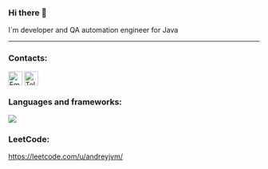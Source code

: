 ### Hi there 👋

I`m developer and QA automation engineer for Java

---

### Contacts:

<a href="mailto:Andrey.Vorobev.AQA@gmail.com" title="Email"><img alt="Email" src="https://img.shields.io/badge/Gmail-D14836?style=for-the-badge&logo=gmail&logoColor=white" height="28" align="center"/></a>
<a href="https://t.me/andreyjqa" title="Email"><img alt="Telegram" src="https://img.shields.io/badge/Telegram-blue?style=for-the-badge&logo=telegram&logoColor=white" height="28" align="center"/></a>


### Languages and frameworks:

  <a href="https://skillicons.dev">
    <img src="https://skillicons.dev/icons?i=java,kotlin,spring,selenium,mysql,git,github,postman,stackoverflow,ansible,bash,ubuntu,docker,maven" />
  </a>

### LeetCode:
https://leetcode.com/u/andreyjvm/
